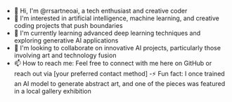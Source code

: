 - 👋 Hi, I'm @rrsartneoai, a tech enthusiast and creative coder
- 👀 I'm interested in artificial intelligence, machine learning, and creative coding projects that push boundaries
- 🌱 I'm currently learning advanced deep learning techniques and exploring generative AI applications
- 💞️ I'm looking to collaborate on innovative AI projects, particularly those involving art and technology fusion
- 📫 How to reach me: Feel free to connect with me here on GitHub or reach out via [your preferred contact method]
-⚡ Fun fact: I once trained an AI model to generate abstract art, and one of the pieces was featured in a local gallery exhibition

